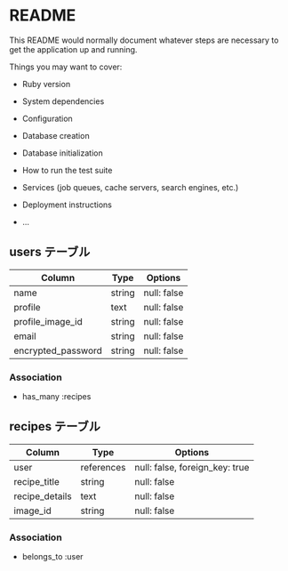 # README

This README would normally document whatever steps are necessary to get the
application up and running.

Things you may want to cover:

* Ruby version

* System dependencies

* Configuration

* Database creation

* Database initialization

* How to run the test suite

* Services (job queues, cache servers, search engines, etc.)

* Deployment instructions

* ...


## users テーブル

| Column             | Type   | Options     |
| ------------------ | ------ | ----------- |
| name               | string | null: false |
| profile            | text   | null: false |
| profile_image_id   | string | null: false |
| email              | string | null: false |
| encrypted_password | string | null: false |

### Association

- has_many :recipes


## recipes テーブル

| Column         | Type       | Options                        |
| -------------- | ---------- | ------------------------------ |
| user           | references | null: false, foreign_key: true |
| recipe_title   | string     | null: false                    |
| recipe_details | text       | null: false                    |
| image_id       | string     | null: false                    |

### Association

- belongs_to :user